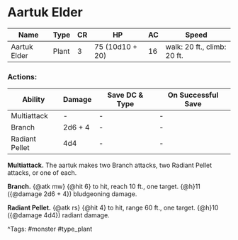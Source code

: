 # Aartuk Elder

| Name | Type | CR | HP | AC | Speed |
|------|------|----|----|----|-------|
| Aartuk Elder | Plant | 3 | 75 (10d10 + 20) | 16 | walk: 20 ft., climb: 20 ft. |

### Actions:

| Ability | Damage | Save DC & Type | On Successful Save |
|---------|--------|----------------|--------------------|
| Multiattack | - | - | - |
| Branch | 2d6 + 4 | - | - |
| Radiant Pellet | 4d4 | - | - |


**Multiattack.** The aartuk makes two Branch attacks, two Radiant Pellet attacks, or one of each.

**Branch.** {@atk mw} {@hit 6} to hit, reach 10 ft., one target. {@h}11 ({@damage 2d6 + 4}) bludgeoning damage.

**Radiant Pellet.** {@atk rs} {@hit 4} to hit, range 60 ft., one target. {@h}10 ({@damage 4d4}) radiant damage.

^Tags: #monster #type_plant